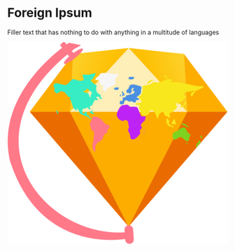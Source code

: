 # Foreign Ipsum

Filler text that has nothing to do with anything in a multitude of languages 

![Foreign Ipsum Logo group-2](https://raw.githubusercontent.com/3raxton/ForeignIpsum/master/group-2.png)
